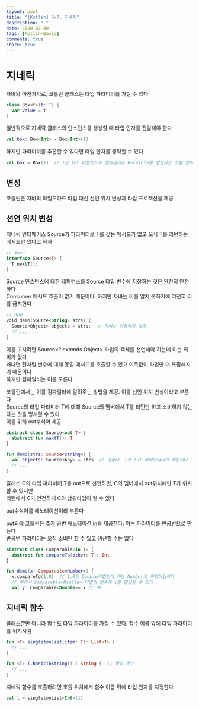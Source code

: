 ```yaml
---
layout: post
title: "[Kotlin] 3-7. 지네릭"
description: " "
date: 2020-07-30
tags: [Kotlin-Basic]
comments: true
share: true
---
```


# 지네릭
자바와 마찬가지로, 코틀린 클래스는 타입 파라미터를 가질 수 있다

```kotlin
class Box<t>(t: T) {
  var value = t
}
```

일반적으로 지네릭 클래스의 인스턴스를 생성할 때 타입 인자를 전달해야 한다

```kotlin
val box: Box<Int> = Box<Int>(1)
```

하지만 파라미터를 추론할 수 있다면 타입 인자를 생략할 수 있다

```kotlin
val box = Box(1)  // 1은 Int 타입이므로 컴파일러는 Box<Int>를 말한다는 것을 알아낼 수 있다
```

## 변성
코틀린은 자바의 와일드카드 타입 대신 선언 위치 변성과 타입 프로젝션을 제공
## 선언 위치 변성
지네릭 인터페이스 Source<T>가 파라미터로 T를 갖는 메서드가 없고 오직 T를 리턴하는 메서드만 있다고 하자

```kotlin
// Java
interface Source<T> {
  T nextT();
}
```

Source<String> 인스턴스에 대한 레퍼런스를 Source<Object> 타입 변수에 저장하는 것은 완전히 안전하다   
Consumer 메서드 호출이 없기 때문이다. 하지만 자바는 이를 알지 못하기에 여전히 이를 금지한다

```kotlin
// 자바
void demo(Source<String> strs) {
  Source<Object> objects = strs;  // 자바는 허용하지 않음
  // ...
}
```

이를 고치려면 Source<? extends Object> 타입의 객체를 선언해야 하는데 이는 의미가 없다   
왜냐면 전처럼 변수에 대해 동일 메서드를 호출할 수 있고 이득없이 타입만 더 복잡해지기 때문이다   
하지만 컴파일러는 이를 모른다

코틀린에서는 이를 컴파일러에 알려주는 방법을 제공. 이를 선언 위치 변성이라고 부른다   
Source의 타입 파라미터 T에 대해 Source<T>의 멤버에서 T를 리턴만 하고 소비하지 않는다는 것을 명시할 수 있다   
이를 위해 out수식어 제공

```kotlin
abstract class Source<out T> {
  abstract fun nextT(): T
}

fun demo(strs: Source<String>) {
  val objects: Source<Any> = strs  // 괜찮다. T가 out 파라미터이기 때문이다
  // ...
}
```

클래스 C의 타입 파라미터 T를 out으로 선언하면, C의 멤버에서 out위치에만 T가 위치할 수 있지만   
리턴에서 C<Base>가 안전하게 C<Derived>의 상위타입이 될 수 있다

out수식어를 애노테이션이라 부른다

out외에 코틀린은 추가 공변 애노테이션 in을 제공한다. 이는 파라미터를 반공변으로 만든다   
반공변 파라미터는 오직 소비만 할 수 있고 생산할 수는 없다

```kotlin
abstract class Comparable<in T> {
  abstract fun compareTo(other: T): Int
}

fun demo(x: Comparable<Number>) {
  x.compareTo(1.0)  // 1.0은 Double타입인데 이는 Number의 하위타입이다
  // 따라서 Comparable<Double> 타입의 변수에 x를 할당할 수 있다
  val y: Comparable<Double>= x // OK
```

## 지네릭 함수
클래스뿐만 아니라 함수도 타입 파라미터를 가질 수 있다. 함수 이름 앞에 타입 파라미터를 위치시킴

```kotlin
fun <T> singletonList(item: T): List<T> {
  // ...
}

fun <T> T.basicToString() : String {  // 확장 함수
  // ...
}
```

지네릭 함수를 호출하려면 호출 위치에서 함수 이름 뒤에 타입 인자를 지정한다

```kotlin
val l = singletonList<Int>(1)
```
